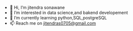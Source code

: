 - 👋 Hi, I’m jitendra sonawane
- 👀 I’m interested in data science,and bakend developement
- 🌱 I’m currently learning python,SQL,postgreSQL
- 📫 Reach me on jitendras0705@gmail.com


